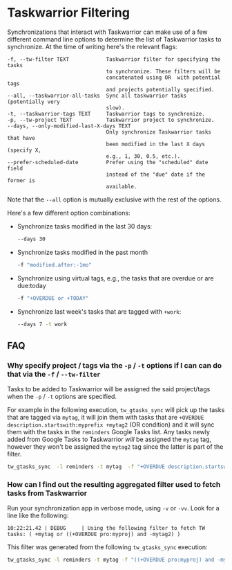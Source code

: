 # Taskwarrior Filtering

Synchronizations that interact with Taskwarrior can make use of a few different
command line options to determine the list of Taskwarrior tasks to synchronize.
At the time of writing here's the relevant flags:

```text
-f, --tw-filter TEXT            Taskwarrior filter for specifying the tasks
                                to synchronize. These filters will be
                                concatenated using OR  with potential tags
                                and projects potentially specified.
--all, --taskwarrior-all-tasks  Sync all taskwarrior tasks (potentially very
                                slow).
-t, --taskwarrior-tags TEXT     Taskwarrior tags to synchronize.
-p, --tw-project TEXT           Taskwarrior project to synchronize.
--days, --only-modified-last-X-days TEXT
                                Only synchronize Taskwarrior tasks that have
                                been modified in the last X days (specify X,
                                e.g., 1, 30, 0.5, etc.).
--prefer-scheduled-date         Prefer using the "scheduled" date field
                                instead of the "due" date if the former is
                                available.
```

Note that the `--all` option is mutually exclusive with the rest of the options.

Here's a few different option combinations:

- Synchronize tasks modified in the last 30 days:

  ```sh
  --days 30
  ```

- Synchronize tasks modified in the past month

  ```sh
  -f "modified.after:-1mo"
  ```

- Synchronize using virtual tags, e.g., the tasks that are overdue or are due:today

  ```sh
  -f "+OVERDUE or +TODAY"
  ```

- Synchronize last week's tasks that are tagged with `+work`:

  ```sh
  --days 7 -t work
  ```

## FAQ

### Why specify project / tags via the `-p` / `-t` options if I can can do that via the `-f` / `--tw-filter`

Tasks to be added to Taskwarrior will be assigned the said project/tags when the
`-p` / `-t` options are specified.

For example in the following execution, `tw_gtasks_sync` will pick up the tasks
that are tagged via `mytag`, it will join them with tasks that are `+OVERDUE
description.startswith:myprefix +mytag2` (OR condition) and it will sync them
with the tasks in the `reminders` Google Tasks list. Any tasks newly added from
Google Tasks to Taskwarrior _will_ be assigned the `mytag` tag, however they
won't be assigned the `mytag2` tag since the latter is part of the filter.

```sh
tw_gtasks_sync  -l reminders -t mytag  -f "+OVERDUE description.startswith:myprefix +mytag2"
```

### How can I find out the resulting aggregated filter used to fetch tasks from Taskwarrior

Run your synchronization app in verbose mode, using `-v` or `-vv`. Look for a
line like the following:

```text
10:22:21.42 | DEBUG     | Using the following filter to fetch TW tasks: ( +mytag or ((+OVERDUE pro:myproj) and -mytag2) )
```

This filter was generated from the following `tw_gtasks_sync` execution:

```sh
tw_gtasks_sync -l reminders -t mytag -f "((+OVERDUE pro:myproj) and -mytag2)" -v
```
